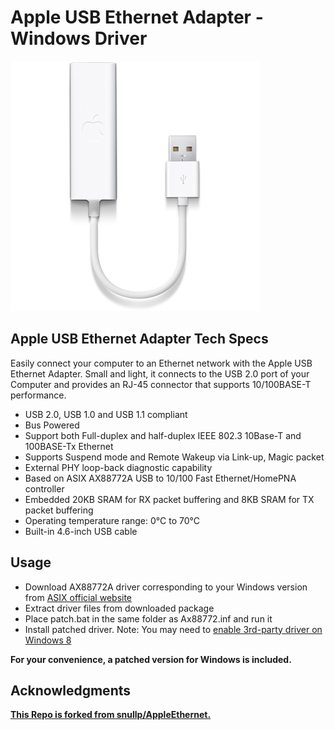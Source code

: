 # Apple USB Ethernet Adapter - Windows Driver

![Apple USB Ethernet Adapter](Apple%20USB%20Ethernet%20Adapter%20MC704LL.jpg "Apple USB Ethernet Adapter")


## Apple USB Ethernet Adapter Tech Specs
Easily connect your computer to an Ethernet network with the Apple USB Ethernet Adapter. Small and light, it connects to the USB 2.0 port of your Computer and provides an RJ-45 connector that supports 10/100BASE-T performance.

* USB 2.0, USB 1.0 and USB 1.1 compliant
* Bus Powered
* Support both Full-duplex and half-duplex IEEE 802.3 10Base-T and 100BASE-Tx Ethernet
* Supports Suspend mode and Remote Wakeup via Link-up, Magic packet
* External PHY loop-back diagnostic capability
* Based on ASIX AX88772A USB to 10/100 Fast Ethernet/HomePNA controller
* Embedded 20KB SRAM for RX packet buffering and 8KB SRAM for TX packet buffering
* Operating temperature range: 0°C to 70°C
* Built-in 4.6-inch USB cable

## Usage

* Download AX88772A driver corresponding to your Windows version from [ASIX official website](https://www.asix.com.tw/download.php?sub=driverdetail&PItemID=97)
* Extract driver files from downloaded package
* Place patch.bat in the same folder as Ax88772.inf and run it
* Install patched driver. Note: You may need to [enable 3rd-party driver on Windows 8](https://www.nextofwindows.com/how-to-install-an-un-signed-3rd-party-driver-in-windows-8/)

**For your convenience, a patched version for Windows is included.**

## Acknowledgments

**[This Repo is forked from snullp/AppleEthernet.](https://github.com/snullp/AppleEthernet)**
